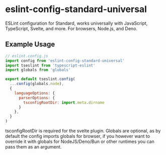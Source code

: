 # eslint-config-standard-universal

ESLint configuration for Standard, works universally with JavaScript, TypeScript, Svelte, and more. For browsers, Node.js, and Deno.

## Example Usage

```js
// eslint.config.js
import config from 'eslint-config-standard-universal'
import tseslint from 'typescript-eslint'
import globals from 'globals'

export default tseslint.config(
  ...config(globals.node),
  {
    languageOptions: {
      parserOptions: {
        tsconfigRootDir: import.meta.dirname
      }
    },
  }
)
```

tsconfigRootDir is required for the svelte plugin. Globals are optional, as by default the config imports globals for browser, if you however want to override it with globals for NodeJS/Deno/Bun or other runtimes you can pass them as an argument.
